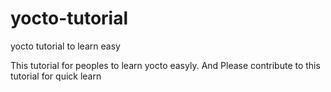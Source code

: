 # yocto-tutorial
yocto tutorial to learn easy


This tutorial for peoples to learn yocto easyly. And Please contribute to this tutorial for quick learn



